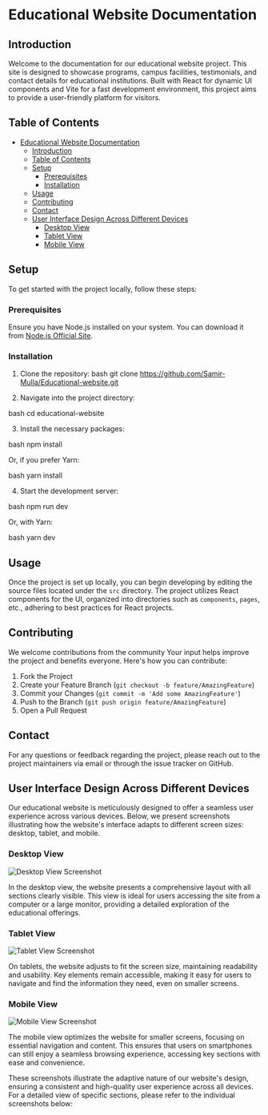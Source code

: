 # Educational Website Documentation

## Introduction

Welcome to the documentation for our educational website project. This site is designed to showcase programs, campus facilities, testimonials, and contact details for educational institutions. Built with React for dynamic UI components and Vite for a fast development environment, this project aims to provide a user-friendly platform for visitors.

## Table of Contents

- [Educational Website Documentation](#educational-website-documentation)
  - [Introduction](#introduction)
  - [Table of Contents](#table-of-contents)
  - [Setup](#setup)
    - [Prerequisites](#prerequisites)
    - [Installation](#installation)
  - [Usage](#usage)
  - [Contributing](#contributing)
  - [Contact](#contact)
  - [User Interface Design Across Different Devices](#user-interface-design-across-different-devices)
    - [Desktop View](#desktop-view)
    - [Tablet View](#tablet-view)
    - [Mobile View](#mobile-view)

## Setup

To get started with the project locally, follow these steps:

### Prerequisites

Ensure you have Node.js installed on your system. You can download it from [Node.js Official Site](https://nodejs.org/).

### Installation

1. Clone the repository:
   bash git clone https://github.com/Samir-Mulla/Educational-website.git

2. Navigate into the project directory:

bash cd educational-website

3. Install the necessary packages:

bash npm install

Or, if you prefer Yarn:

bash yarn install

4. Start the development server:

bash npm run dev

Or, with Yarn:

bash yarn dev

## Usage

Once the project is set up locally, you can begin developing by editing the source files located under the `src` directory. The project utilizes React components for the UI, organized into directories such as `components`, `pages`, etc., adhering to best practices for React projects.

## Contributing

We welcome contributions from the community Your input helps improve the project and benefits everyone. Here's how you can contribute:

1. Fork the Project
2. Create your Feature Branch (`git checkout -b feature/AmazingFeature`)
3. Commit your Changes (`git commit -m 'Add some AmazingFeature'`)
4. Push to the Branch (`git push origin feature/AmazingFeature`)
5. Open a Pull Request

## Contact

For any questions or feedback regarding the project, please reach out to the project maintainers via email or through the issue tracker on GitHub.

## User Interface Design Across Different Devices

Our educational website is meticulously designed to offer a seamless user experience across various devices. Below, we present screenshots illustrating how the website's interface adapts to different screen sizes: desktop, tablet, and mobile.

### Desktop View

![Desktop View Screenshot](public/desktop-view.avif)

In the desktop view, the website presents a comprehensive layout with all sections clearly visible. This view is ideal for users accessing the site from a computer or a large monitor, providing a detailed exploration of the educational offerings.

### Tablet View

![Tablet View Screenshot](public/tablet-view.avif)

On tablets, the website adjusts to fit the screen size, maintaining readability and usability. Key elements remain accessible, making it easy for users to navigate and find the information they need, even on smaller screens.

### Mobile View

![Mobile View Screenshot](public/mobile-view.avif)

The mobile view optimizes the website for smaller screens, focusing on essential navigation and content. This ensures that users on smartphones can still enjoy a seamless browsing experience, accessing key sections with ease and convenience.

These screenshots illustrate the adaptive nature of our website's design, ensuring a consistent and high-quality user experience across all devices.
For a detailed view of specific sections, please refer to the individual screenshots below:
